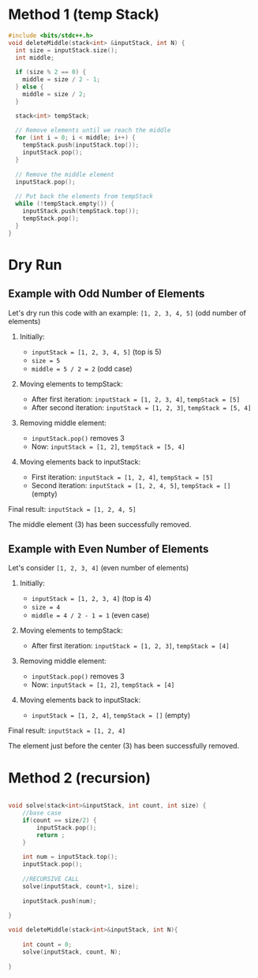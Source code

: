 # Method 1 (temp Stack)
```cpp
#include <bits/stdc++.h>
void deleteMiddle(stack<int> &inputStack, int N) {
  int size = inputStack.size();
  int middle;
  
  if (size % 2 == 0) {
    middle = size / 2 - 1;
  } else {
    middle = size / 2;
  }

  stack<int> tempStack;
  
  // Remove elements until we reach the middle
  for (int i = 0; i < middle; i++) {
    tempStack.push(inputStack.top());
    inputStack.pop();
  }
  
  // Remove the middle element
  inputStack.pop();
  
  // Put back the elements from tempStack
  while (!tempStack.empty()) {
    inputStack.push(tempStack.top());
    tempStack.pop();
  }
}
```


# Dry Run

## Example with Odd Number of Elements

Let's dry run this code with an example: `[1, 2, 3, 4, 5]` (odd number of elements)

1. Initially:
   * `inputStack = [1, 2, 3, 4, 5]` (top is 5)
   * `size = 5`
   * `middle = 5 / 2 = 2` (odd case)

2. Moving elements to tempStack:
   * After first iteration: `inputStack = [1, 2, 3, 4]`, `tempStack = [5]`
   * After second iteration: `inputStack = [1, 2, 3]`, `tempStack = [5, 4]`

3. Removing middle element:
   * `inputStack.pop()` removes 3
   * Now: `inputStack = [1, 2]`, `tempStack = [5, 4]`

4. Moving elements back to inputStack:
   * First iteration: `inputStack = [1, 2, 4]`, `tempStack = [5]`
   * Second iteration: `inputStack = [1, 2, 4, 5]`, `tempStack = []` (empty)

Final result: `inputStack = [1, 2, 4, 5]`

The middle element (3) has been successfully removed.

## Example with Even Number of Elements

Let's consider `[1, 2, 3, 4]` (even number of elements)

1. Initially:
   * `inputStack = [1, 2, 3, 4]` (top is 4)
   * `size = 4`
   * `middle = 4 / 2 - 1 = 1` (even case)

2. Moving elements to tempStack:
   * After first iteration: `inputStack = [1, 2, 3]`, `tempStack = [4]`

3. Removing middle element:
   * `inputStack.pop()` removes 3
   * Now: `inputStack = [1, 2]`, `tempStack = [4]`

4. Moving elements back to inputStack:
   * `inputStack = [1, 2, 4]`, `tempStack = []` (empty)

Final result: `inputStack = [1, 2, 4]`

The element just before the center (3) has been successfully removed.


# Method 2 (recursion)
```cpp

void solve(stack<int>&inputStack, int count, int size) {
    //base case
    if(count == size/2) {
        inputStack.pop();
        return ;
    }
    
    int num = inputStack.top();
    inputStack.pop();
    
	//RECURSIVE CALL
    solve(inputStack, count+1, size);
    
    inputStack.push(num);
    
}

void deleteMiddle(stack<int>&inputStack, int N){
	
  	int count = 0;
    solve(inputStack, count, N);
   
}
```
